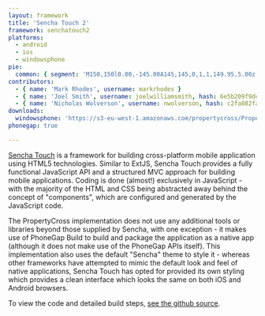 ```yaml
---
layout: framework
title: 'Sencha Touch 2'
framework: senchatouch2
platforms:
  - android
  - ios
  - windowsphone
pie:
  common: { segment: 'M150,150l0.00,-145.00A145,145,0,1,1,149.95,5.00z' }
contributors:
  - { name: 'Mark Rhodes', username: markrhodes }
  - { name: 'Joel Smith', username: joelwilliamsmith, hash: 6e5b209f9dced24655066d1128a13964 }
  - { name: 'Nicholas Wolverson', username: nwolverson, hash: c2fa082fa1ffbab1293262c599d459fb }
downloads:
  windowsphone: 'https://s3-eu-west-1.amazonaws.com/propertycross/PropertyCross-senchatouch2-119bb069ee155b0a75b8a0d9108b70379f3dc67d.xap'
phonegap: true

---
```


[Sencha Touch](http://www.sencha.com/products/touch) is a framework for building cross-platform mobile application using HTML5 technologies.  Similar to ExtJS, Sencha Touch provides a fully functional JavaScript API and a structured MVC approach for building mobile applications.  Coding is done (almost!) exclusively in JavaScript - with the majority of the HTML and CSS being abstracted away behind the concept of "components", which are configured and generated by the JavaScript code.

The PropertyCross implementation does not use any additional tools or libraries beyond those supplied by Sencha, with one exception - it makes use of PhoneGap Build to build and package the application as a native app (although it does not make use of the PhoneGap APIs itself).  This implementation also uses the default "Sencha" theme to style it - whereas other frameworks have attempted to mimic the default look and feel of native applications, Sencha Touch has opted for provided its own styling which provides a clean interface which looks the same on both iOS and Android browsers.


To view the code and detailed build steps, <a href='{{ site.githuburl }}/tree/master/senchatouch2'>see the github source</a>.